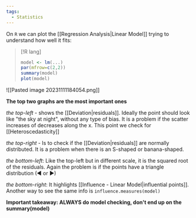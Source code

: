```yaml
---
tags:
  - Statistics
---
```

On `R` we can plot the [[Regression Analysis|Linear Model]] trying to understand how well it fits:

>[!R lang]
>```R
>model <- lm(...)
>par(mfrow=c(2,2))
>summary(model)
>plot(model)
>```

![[Pasted image 20231111184054.png]]

**The top two graphs are the most important ones**

*the top-left* - shows the [[Deviation|residuals]]. Ideally the point should look like "the sky at night", without any type of bias. It is a problem if the scatter increases of decreases along the x. This point we check for [[Heteroscedasticity]]

*the top-right* - Is to check if the [[Deviation|residuals]] are normally distributed. It is a problem when there is an S-shaped or banana-shaped.

*the bottom-left*: Like the top-left but in different scale, it is the squared root of the residuals. Again the problem is if the points have a triangle distribution (◄ or ►)

*the bottom-right*: It highlights [[Influence - Linear Model|influential points]]. Another way to see the same info is `influence.measures(model)`

**Important takeaway: ALWAYS do model checking, don't end up on the summary(model)**